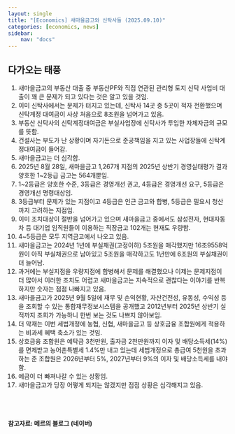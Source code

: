 ```yaml
---
layout: single
title: "[Economics] 새마을금고와 신탁사들 (2025.09.10)"
categories: [economics, news]
sidebar:
    nav: "docs"
---
```


## 다가오는 태풍
1. 새마을금고의 부동산 대출 중 부동산PF와 직접 연관된 관리형 토지 신탁 사업비 대출이 꽤 큰 문제가 되고 있다는 것은 알고 있을 것임.
1. 이미 신탁사에서는 문제가 터지고 있는데, 신탁사 14곳 중 5곳이 적자 전환했으며 신탁계정 대여금이 사상 처음으로 8조원을 넘어가고 있음.
1. 부동산 신탁사의 신탁계정대여금은 부실사업장에 신탁사가 투입한 자체자금의 규모를 뜻함.
1. 건설사는 부도가 난 상황이며 자기돈으로 준공책임을 지고 있는 사업장들에 신탁계정대여금이 들어감.
1. 새마을금고는 더 심각함.
1. 2025년 8월 28일, 새마을금고 1,267개 지점의 2025년 상반기 경영실태평가 결과 양호한 1~2등급 금고는 564개뿐임.
1. 1~2등급은 양호한 수준, 3등급은 경영개선 권고, 4등급은 경영개선 요구, 5등급은 경영개선 명령대상임.
1. 3등급부터 문제가 있는 지점이고 4등급은 인근 금고와 합병, 5등급은 필요시 청산까지 고려하는 지점임.
1. 이미 조치대상이 절반을 넘어가고 있으며 새마을금고 중에서도 삼성전자, 현대자동차 등 대기업 임직원들이 이용하는 직장금고 102개는 현재도 우량함.
1. 4~5등급은 모두 지역금고에서 나오고 있음.
1. 새마을금고는 2024년 1년에 부실채권(고정이하) 5조원을 매각했지만 16조9558억원이 아직 부실채권으로 남아있고 5조원을 매각하고도 1년만에 6조원의 부실채권이 더 늘어남.
1. 과거에는 부실지점을 우량지점에 합병해서 문제를 해결했으나 이제는 문제지점이 더 많아서 이러한 조치도 어렵고 새마을금고는 지속적으로 괜찮다는 이야기를 반복하지만 숫자는 점점 나빠지고 있음.
1. 새마을금고가 2025년 9월 5일에 재무 및 손익현황, 자산건전성, 유동성, 수익성 등을 조회할 수 있는 통합재무정보시스템을 공개했고 2012년부터 2025년 상반기 실적까지 조희가 가능하니 한번 보는 것도 나쁘지 않아보임.
1. 더 악재는 이번 세법개정에 농협, 신협, 새마을금고 등 상호금융 조합원에게 적용하는 비과세 혜택 축소가 있는 것임.
1. 상호금융 조합원은 예탁금 3천만원, 출자금 2천만원까지 이자 및 배당소득세(14%)를 면제받고 농어촌특별세 1.4%만 내고 있는데 세법개정으로 총급여 5천원을 초과하는 준 조합원은 2026년부터 5%, 2027년부터 9%의 이자 및 배당소득세를 내야 함.
1. 예금이 더 빠져나갈 수 있는 상황임.
1. 새마을금고가 당장 어떻게 되지는 않겠지만 점점 상황은 심각해지고 있음.



<br/>
<br/>

#### 참고자료: 메르의 블로그 (네이버)